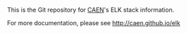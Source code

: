 This is the Git repository for [CAEN](http://caen.engin.umich.edu)'s ELK stack information.

For more documentation, please see http://caen.github.io/elk
